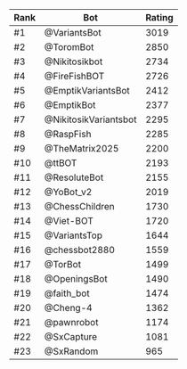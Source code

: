 Rank|Bot|Rating
---|---|---
#1|@VariantsBot|3019
#2|@ToromBot|2850
#3|@Nikitosikbot|2734
#4|@FireFishBOT|2726
#5|@EmptikVariantsBot|2412
#6|@EmptikBot|2377
#7|@NikitosikVariantsbot|2295
#8|@RaspFish|2285
#9|@TheMatrix2025|2200
#10|@ttBOT|2193
#11|@ResoluteBot|2155
#12|@YoBot_v2|2019
#13|@ChessChildren|1730
#14|@Viet-BOT|1720
#15|@VariantsTop|1644
#16|@chessbot2880|1559
#17|@TorBot|1499
#18|@OpeningsBot|1490
#19|@faith_bot|1474
#20|@Cheng-4|1362
#21|@pawnrobot|1174
#22|@SxCapture|1081
#23|@SxRandom|965

